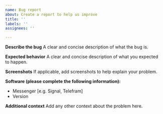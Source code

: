 ```yaml
---
name: Bug report
about: Create a report to help us improve
title: ''
labels: ''
assignees: ''

---
```


**Describe the bug**
A clear and concise description of what the bug is.

**Expected behavior**
A clear and concise description of what you expected to happen.

**Screenshots**
If applicable, add screenshots to help explain your problem.

**Software (please complete the following information):**
 - Messenger [e.g. Signal, Telefram]
 - Version 

**Additional context**
Add any other context about the problem here.
